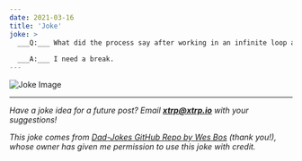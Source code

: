 ```yaml
---
date: 2021-03-16
title: 'Joke'
joke: >
  ___Q:___ What did the process say after working in an infinite loop all day?
  
  ___A:___ I need a break.
---
```


![Joke Image](https://private.xtrp.io/projects/DailyDeveloperJokes/public_image_server/images/5e12594523a5e.png)

---
*Have a joke idea for a future post? Email **[xtrp@xtrp.io](mailto:xtrp@xtrp.io)** with your suggestions!*

*This joke comes from [Dad-Jokes GitHub Repo by Wes Bos](https://github.com/wesbos/dad-jokes) (thank you!), whose owner has given me permission to use this joke with credit.*

<!-- 
Joke text:
**Q:** What did the process say after working in an infinite loop all day?

**A:** I need a break.
 -->

